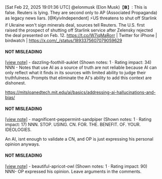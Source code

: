 [Sat Feb 22, 2025 19:01:36 UTC] @elonmusk (Elon Musk)【𝗕】: This is false.  Reuters is lying. They are second only to AP (Associated Propaganda) as legacy news liars. [@KyivIndependent] ⚡️US threatens to shut off Starlink if Ukraine won't sign minerals deal, sources tell Reuters.  The U.S. first raised the prospect of shutting off Starlink service after Zelensky rejected the deal presented on Feb. 12.  https://t.co/W7iqMaRorr | Twitter for iPhone | birdwatch | https://x.com/_/status/1893375607079059629

#### NOT MISLEADING

[[view note]](https://x.com/i/birdwatch/n/1893444317005652376) - dazzling-foothill-auklet (Shown notes: 1 · Rating impact: 34)
NNN - Notes that use AI as a source of truth are not reliable because AI can only reflect what it finds in its sources with limited ability to judge their truthfulness. Prompts that eliminate the AI's ability to add this context are dishonest.

https://mitsloanedtech.mit.edu/ai/basics/addressing-ai-hallucinations-and-bias/


#### NOT MISLEADING

[[view note]](https://x.com/i/birdwatch/n/1893384293570707635) - magnificent-peppermint-sandpiper (Shown notes: 1 · Rating impact: 17)
NNN. STOP. USING. CN. FOR. THE. BENEFIT. OF. YOUR. IDEOLOGIES.

An AI, isnt enough to validate a CN, and OP is just expressing his personal opinion anyways.

#### NOT MISLEADING

[[view note]](https://x.com/i/birdwatch/n/1893379845096198521) - beautiful-apricot-owl (Shown notes: 1 · Rating impact: 90)
NNN- OP expressed his opinion. Leave arguments in the comments. 
